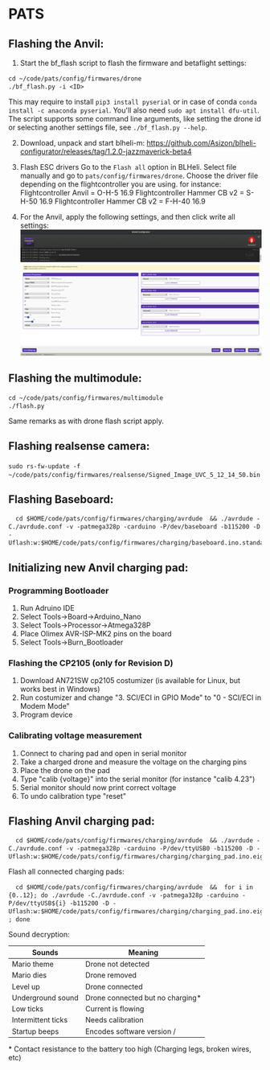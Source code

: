 # PATS

## Flashing the Anvil:

1. Start the bf_flash script to flash the firmware and betaflight settings:
```
cd ~/code/pats/config/firmwares/drone
./bf_flash.py -i <ID>
```
This may require to install `pip3 install pyserial` or in case of conda `conda install -c anaconda pyserial`. You'll also need `sudo apt install dfu-util`.
The script supports some command line arguments, like setting the drone id or selecting another settings file, see `./bf_flash.py --help`.

2. Download, unpack and start blheli-m: https://github.com/Asizon/blheli-configurator/releases/tag/1.2.0-jazzmaverick-beta4

3. Flash ESC drivers
Go to the `Flash all` option in BLHeli. Select file manually and go to `pats/config/firmwares/drone`.
Choose the driver file depending on the flightcontroller you are using.
for instance:
Flightcontroller Anvil = O-H-5 16.9
Flightcontroller Hammer CB v2 = S-H-50 16.9
Flightcontroller Hammer CB v2 = F-H-40 16.9

4. For the Anvil, apply the following settings, and then click write all settings:
![BLHeli settings](../../doc/BLHeliESCSettings_Anvil.png)


## Flashing the multimodule:
```
cd ~/code/pats/config/firmwares/multimodule
./flash.py
```
Same remarks as with drone flash script apply.

## Flashing realsense camera:
`sudo rs-fw-update -f ~/code/pats/config/firmwares/realsense/Signed_Image_UVC_5_12_14_50.bin`

## Flashing Baseboard:

```
  cd $HOME/code/pats/config/firmwares/charging/avrdude  && ./avrdude -C./avrdude.conf -v -patmega328p -carduino -P/dev/baseboard -b115200 -D -Uflash:w:$HOME/code/pats/config/firmwares/charging/baseboard.ino.standard.hex:i
```

## Initializing new Anvil charging pad:
### Programming Bootloader
1. Run Adruino IDE
2. Select Tools->Board->Arduino_Nano
3. Select Tools->Processor->Atmega328P
4. Place Olimex AVR-ISP-MK2 pins on the board
5. Select Tools->Burn_Bootloader 

### Flashing the CP2105 (only for Revision D)
1. Download AN721SW cp2105 costumizer (is available for Linux, but works best in Windows)
2. Run costumizer and change "3. SCI/ECI in GPIO Mode" to "0 - SCI/ECI in Modem Mode"
3. Program device

### Calibrating voltage measurement
1. Connect to charing pad and open in serial monitor
2. Take a charged drone and measure the voltage on the charging pins
3. Place the drone on the pad
4. Type "calib {voltage}" into the serial monitor (for instance "calib 4.23")
5. Serial monitor should now print correct voltage
6. To undo calibration type "reset"

## Flashing Anvil charging pad:

```
  cd $HOME/code/pats/config/firmwares/charging/avrdude  && ./avrdude -C./avrdude.conf -v -patmega328p -carduino -P/dev/ttyUSB0 -b115200 -D -Uflash:w:$HOME/code/pats/config/firmwares/charging/charging_pad.ino.eightanaloginputs.hex:i
```

  Flash all connected charging pads:
```
  cd $HOME/code/pats/config/firmwares/charging/avrdude  &&  for i in {0..12}; do ./avrdude -C./avrdude.conf -v -patmega328p -carduino -P/dev/ttyUSB${i} -b115200 -D -Uflash:w:$HOME/code/pats/config/firmwares/charging/charging_pad.ino.eightanaloginputs.hex:i ; done
```

Sound decryption:

| Sounds            | Meaning                          |
|-------------------|----------------------------------|
| Mario theme       | Drone not detected               |
| Mario dies        | Drone removed                    |
| Level up          | Drone connected                  |
| Underground sound | Drone connected but no charging* |
| Low ticks         | Current is flowing               |
| Intermittent ticks| Needs calibration                |
| Startup beeps     | Encodes software version         /

 \* Contact resistance to the battery too high (Charging legs, broken wires, etc)
